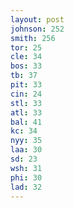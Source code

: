 ```yaml
---
layout: post
johnson: 252
smith: 256
tor: 25
cle: 34
bos: 33
tb: 37
pit: 33
cin: 24
stl: 33
atl: 33
bal: 41
kc: 34
nyy: 35
laa: 30
sd: 23
wsh: 31
phi: 30
lad: 32
---
```


